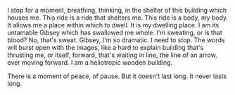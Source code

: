 I stop for a moment, breathing, thinking, in the shelter of this building which houses me. This ride is a ride that shelters me. This ride is a body, my body. It allows me a place within which to dwell. It is my dwelling place. I am its untamable Gibsey which has swallowed me whole. I'm sweating, or is that blood? No, that's sweat. Gibsey, I'm so dramatic. I need to stop. The words will burst open with the images, like a hard to explain building that's thrusting me, or itself, forward, that's waiting in line, the line of an arrow, ever moving forward. I am a heliotropic wooden building.

There is a moment of peace, of pause. But it doesn't last long. It never lasts long.